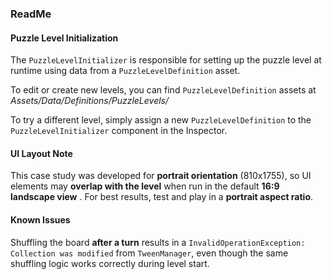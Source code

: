 ### ReadMe

#### Puzzle Level Initialization

The `PuzzleLevelInitializer` is responsible for setting up the puzzle level at runtime using data from a `PuzzleLevelDefinition` asset.

To edit or create new levels, you can find `PuzzleLevelDefinition` assets at _Assets/Data/Definitions/PuzzleLevels/_

To try a different level, simply assign a new `PuzzleLevelDefinition` to the `PuzzleLevelInitializer` component in the Inspector.

#### UI Layout Note

This case study was developed for **portrait orientation** (810x1755), so UI elements may **overlap with the level** when run in the default **16:9 landscape view** . For best results, test and play in a **portrait aspect ratio**.

#### Known Issues

Shuffling the board **after a turn** results in a `InvalidOperationException: Collection was modified` from `TweenManager`,  even though the same shuffling logic works correctly during level start.
